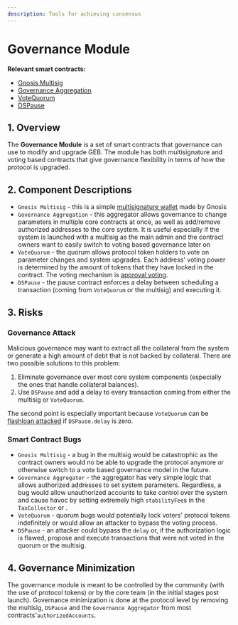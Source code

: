 ```yaml
---
description: Tools for achieving consensus
---
```


# Governance Module

**Relevant smart contracts:**

* [Gnosis Multisig](https://github.com/reflexer-labs/geb-basic-multisig/blob/master/src/MultisigWallet.sol)
* [Governance Aggregation](https://github.com/reflexer-labs/geb-governance-aggregation/blob/master/src/GebBasicGovernanceAggregation.sol)
* [VoteQuorum](https://github.com/reflexer-labs/ds-vote-quorum/blob/master/src/VoteQuorum.sol)
* [DSPause](https://github.com/reflexer-labs/ds-pause/blob/master/src/pause.sol)

## 1. Overview

The **Governance Module** is a set of smart contracts that governance can use to modify and upgrade GEB. The module has both multisignature and voting based contracts that give governance flexibility in terms of how the protocol is upgraded.

## 2. Component Descriptions

* `Gnosis Multisig` - this is a simple [multisignature wallet](https://github.com/gnosis/MultiSigWallet/blob/master/contracts/MultiSigWallet.sol) made by Gnosis
* `Governance Aggregation` - this aggregator allows governance to change parameters in multiple core contracts at once, as well as add/remove authorized addresses to the core system. It is useful especially if the system is launched with a multisig as the main admin and the contract owners want to easily switch to voting based governance later on
* `VoteQuorum` - the quorum allows protocol token holders to vote on parameter changes and system upgrades. Each address' voting power is determined by the amount of tokens that they have locked in the contract. The voting mechanism is [approval voting](https://en.wikipedia.org/wiki/Approval_voting).
* `DSPause` - the pause contract enforces a delay between scheduling a transaction \(coming from `VoteQuorum` or the multisig\) and executing it.

## 3. Risks

### Governance Attack

Malicious governance may want to extract all the collateral from the system or generate a high amount of debt that is not backed by collateral. There are two possible solutions to this problem:

1. Eliminate governance over most core system components \(especially the ones that handle collateral balances\).
2. Use `DSPause` and add a delay to every transaction coming from either the multisig or `VoteQuorum`.

The second point is especially important because `VoteQuorum` can be [flashloan attacked](https://medium.com/coinmonks/how-to-turn-20m-into-340m-in-15-seconds-48d161a42311) if `DSPause.delay` is zero.

### Smart Contract Bugs

* `Gnosis Multisig` - a bug in the multisig would be catastrophic as the contract owners would no be able to upgrade the protocol anymore or otherwise switch to a vote based governance model in the future.
* `Governance Aggregator` - the aggregator has very simple logic that allows authorized addresses to set system parameters. Regardless, a bug would allow unauthorized accounts to take control over the system and cause havoc by setting extremely high `stabilityFee`s in the `TaxCollector` or .
* `VoteQuorum` - quorum bugs would potentially lock voters' protocol tokens indefinitely or would allow an attacker to bypass the voting process.
* `DSPause` - an attacker could bypass the `delay` or, if the authorization logic is flawed, propose and execute transactions that were not voted in the quorum or the multisig.

## 4. Governance Minimization

The governance module is meant to be controlled by the community \(with the use of protocol tokens\) or by the core team \(in the initial stages post launch\). Governance minimization is done at the protocol level by removing the multisig, `DSPause` and the `Governance Aggregator` from most contracts'`authorizedAccounts`.

